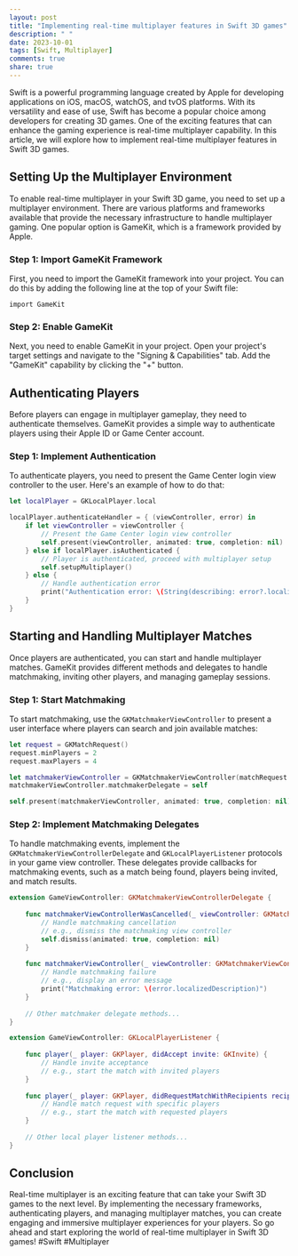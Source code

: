 ```yaml
---
layout: post
title: "Implementing real-time multiplayer features in Swift 3D games"
description: " "
date: 2023-10-01
tags: [Swift, Multiplayer]
comments: true
share: true
---
```


Swift is a powerful programming language created by Apple for developing applications on iOS, macOS, watchOS, and tvOS platforms. With its versatility and ease of use, Swift has become a popular choice among developers for creating 3D games. One of the exciting features that can enhance the gaming experience is real-time multiplayer capability. In this article, we will explore how to implement real-time multiplayer features in Swift 3D games.

## Setting Up the Multiplayer Environment

To enable real-time multiplayer in your Swift 3D game, you need to set up a multiplayer environment. There are various platforms and frameworks available that provide the necessary infrastructure to handle multiplayer gaming. One popular option is GameKit, which is a framework provided by Apple.

### Step 1: Import GameKit Framework

First, you need to import the GameKit framework into your project. You can do this by adding the following line at the top of your Swift file:

```
import GameKit
```

### Step 2: Enable GameKit

Next, you need to enable GameKit in your project. Open your project's target settings and navigate to the "Signing & Capabilities" tab. Add the "GameKit" capability by clicking the "+" button.

## Authenticating Players

Before players can engage in multiplayer gameplay, they need to authenticate themselves. GameKit provides a simple way to authenticate players using their Apple ID or Game Center account.

### Step 1: Implement Authentication

To authenticate players, you need to present the Game Center login view controller to the user. Here's an example of how to do that:

```swift
let localPlayer = GKLocalPlayer.local

localPlayer.authenticateHandler = { (viewController, error) in
    if let viewController = viewController {
        // Present the Game Center login view controller
        self.present(viewController, animated: true, completion: nil)
    } else if localPlayer.isAuthenticated {
        // Player is authenticated, proceed with multiplayer setup
        self.setupMultiplayer()
    } else {
        // Handle authentication error
        print("Authentication error: \(String(describing: error?.localizedDescription))")
    }
}
```
## Starting and Handling Multiplayer Matches

Once players are authenticated, you can start and handle multiplayer matches. GameKit provides different methods and delegates to handle matchmaking, inviting other players, and managing gameplay sessions.

### Step 1: Start Matchmaking

To start matchmaking, use the `GKMatchmakerViewController` to present a user interface where players can search and join available matches:

```swift
let request = GKMatchRequest()
request.minPlayers = 2
request.maxPlayers = 4

let matchmakerViewController = GKMatchmakerViewController(matchRequest: request)
matchmakerViewController.matchmakerDelegate = self

self.present(matchmakerViewController, animated: true, completion: nil)
```

### Step 2: Implement Matchmaking Delegates

To handle matchmaking events, implement the `GKMatchmakerViewControllerDelegate` and `GKLocalPlayerListener` protocols in your game view controller. These delegates provide callbacks for matchmaking events, such as a match being found, players being invited, and match results.

```swift
extension GameViewController: GKMatchmakerViewControllerDelegate {
    
    func matchmakerViewControllerWasCancelled(_ viewController: GKMatchmakerViewController) {
        // Handle matchmaking cancellation
        // e.g., dismiss the matchmaking view controller
        self.dismiss(animated: true, completion: nil)
    }
    
    func matchmakerViewController(_ viewController: GKMatchmakerViewController, didFailWithError error: Error) {
        // Handle matchmaking failure
        // e.g., display an error message
        print("Matchmaking error: \(error.localizedDescription)")
    }
    
    // Other matchmaker delegate methods...
}

extension GameViewController: GKLocalPlayerListener {
    
    func player(_ player: GKPlayer, didAccept invite: GKInvite) {
        // Handle invite acceptance
        // e.g., start the match with invited players
    }
    
    func player(_ player: GKPlayer, didRequestMatchWithRecipients recipientPlayers: [GKPlayer]) {
        // Handle match request with specific players
        // e.g., start the match with requested players
    }
    
    // Other local player listener methods...
}
```

## Conclusion

Real-time multiplayer is an exciting feature that can take your Swift 3D games to the next level. By implementing the necessary frameworks, authenticating players, and managing multiplayer matches, you can create engaging and immersive multiplayer experiences for your players. So go ahead and start exploring the world of real-time multiplayer in Swift 3D games! #Swift #Multiplayer